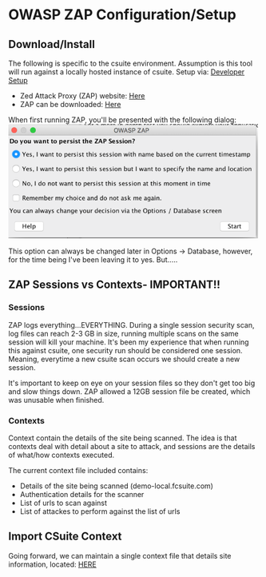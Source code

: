 # OWASP ZAP Configuration/Setup

## Download/Install
The following is specific to the csuite environment.  Assumption is this tool will run against a locally hosted instance of csuite.  Setup via: [Developer Setup](https://github.com/john-divelbiss/csuitetools/tree/master/developer_setup)

  * Zed Attack Proxy (ZAP) website:  [Here](https://www.owasp.org/index.php/OWASP_Zed_Attack_Proxy_Project) 
  * ZAP can be downloaded:  [Here](https://github.com/zaproxy/zaproxy/wiki/Downloads)

When first running ZAP, you'll be presented with the following dialog:
![Session Persist](/screenshots/persist_sessions.png?raw=true "Sessions")

This option can always be changed later in Options -> Database, however, for the time being I've been leaving it to yes.  But.....

## ZAP Sessions vs Contexts- IMPORTANT!!
### Sessions
ZAP logs everything...EVERYTHING.  During a single session security scan, log files can reach 2-3 GB in size, running multiple scans on the same session will kill your machine.   It's been my experience that when running this against csuite, one security run should be considered one session.  Meaning, everytime a new csuite scan occurs we should create a new session. 

It's important to keep on eye on your session files so they don't get too big and slow things down.  ZAP allowed a 12GB session file be created, which was unusable when finished.

### Contexts
Context contain the details of the site being scanned.  The idea is that contexts deal with detail about a site to attack, and sessions are the details of what/how contexts executed.

The current context file included contains:
  * Details of the site being scanned (demo-local.fcsuite.com)
  * Authentication details for the scanner
  * List of urls to scan against
  * List of attackes to perform against the list of urls
  
  
## Import CSuite Context
Going forward, we can maintain a single context file that details site information, located:  [HERE](/context/Csuite.context?raw=true)
